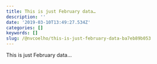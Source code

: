 ```yaml
---
title: This is just February data…
description: ''
date: '2019-03-10T13:49:27.534Z'
categories: []
keywords: []
slug: /@nvcoelho/this-is-just-february-data-ba7eb89b053
---
```


This is just February data…